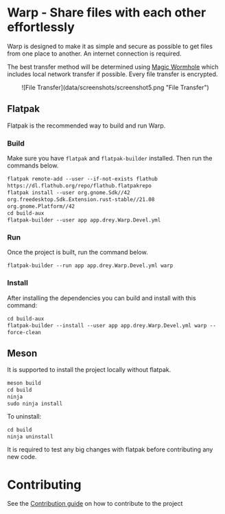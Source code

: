 # Warp - Share files with each other effortlessly

Warp is designed to make it as simple and secure as possible to get files from one place to another. An internet 
connection is required.

The best transfer method will be determined using [Magic Wormhole](https://magic-wormhole.readthedocs.io/en/latest/)
which includes local network transfer if possible. Every file transfer is encrypted.

<div align="center">
![File Transfer](data/screenshots/screenshot5.png "File Transfer")
</div>

## Flatpak

Flatpak is the recommended way to build and run Warp.

### Build

Make sure you have `flatpak` and `flatpak-builder` installed. Then run the commands below.

```shell
flatpak remote-add --user --if-not-exists flathub https://dl.flathub.org/repo/flathub.flatpakrepo
flatpak install --user org.gnome.Sdk//42 org.freedesktop.Sdk.Extension.rust-stable//21.08 org.gnome.Platform//42
cd build-aux
flatpak-builder --user app app.drey.Warp.Devel.yml
```

### Run

Once the project is built, run the command below.

```shell
flatpak-builder --run app app.drey.Warp.Devel.yml warp
```

### Install

After installing the dependencies you can build and install with this command:

```shell
cd build-aux
flatpak-builder --install --user app app.drey.Warp.Devel.yml warp --force-clean 
```

## Meson

It is supported to install the project locally without flatpak.

```shell
meson build
cd build
ninja
sudo ninja install
```

To uninstall:

```shell
cd build
ninja uninstall
```

It is required to test any big changes with flatpak before contributing any new code.

# Contributing
See the [Contribution guide](./CONTRIBUTING.md) on how to contribute to the project

